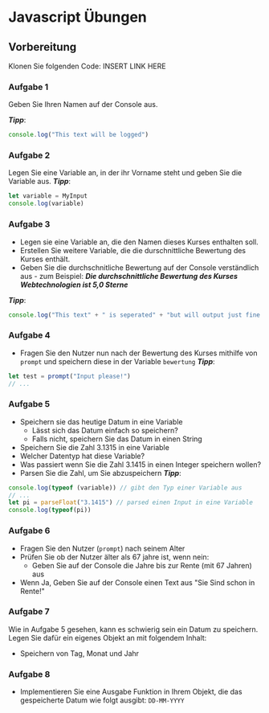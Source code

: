 # Javascript Übungen

## Vorbereitung

Klonen Sie folgenden Code: INSERT LINK HERE

### Aufgabe 1

Geben Sie Ihren Namen auf der Console aus. 

***Tipp***: 
~~~javascript
console.log("This text will be logged")
~~~

### Aufgabe 2

Legen Sie eine Variable an, in der ihr Vorname steht und geben Sie die Variable aus.
***Tipp***:
~~~javascript
let variable = MyInput
console.log(variable)
~~~


### Aufgabe 3

- Legen sie eine Variable an, die den Namen dieses Kurses enthalten soll.
- Erstellen Sie weitere Variable, die die durschnittliche Bewertung des Kurses enthält.
- Geben Sie die durchschnitliche Bewertung auf der Console verständlich aus - zum Beispiel:
***Die durchschnittliche Bewertung des Kurses Webtechnologien ist 5,0 Sterne***

***Tipp***:
~~~javascript
console.log("This text" + " is seperated" + "but will output just fine!")
~~~

### Aufgabe 4
- Fragen Sie den Nutzer nun nach der Bewertung des Kurses mithilfe von `prompt` und speichern diese in der Variable `bewertung`
***Tipp***:
~~~javascript
let test = prompt("Input please!")
// ...
~~~

### Aufgabe 5
- Speichern sie das heutige Datum in eine Variable
  - Lässt sich das Datum einfach so speichern?
  - Falls nicht, speichern Sie das Datum in einen String
- Speichern Sie die Zahl 3.1315 in eine Variable
- Welcher Datentyp hat diese Variable?
- Was passiert wenn Sie die Zahl 3.1415 in einen Integer speichern wollen? 
- Parsen Sie die Zahl, um Sie abzuspeichern
***Tipp***:
~~~javascript
console.log(typeof (variable)) // gibt den Typ einer Variable aus
// ...
let pi = parseFloat("3.1415") // parsed einen Input in eine Variable
console.log(typeof(pi))

~~~

### Aufgabe 6
- Fragen Sie den Nutzer (`prompt`) nach seinem Alter
- Prüfen Sie ob der Nutzer älter als 67 jahre ist, wenn nein:
  - Geben Sie auf der Console die Jahre bis zur Rente (mit 67 Jahren) aus
- Wenn Ja, Geben Sie auf der Console einen Text aus "Sie Sind schon in Rente!"


### Aufgabe 7
Wie in Aufgabe 5 gesehen, kann es schwierig sein ein Datum zu speichern. Legen Sie dafür ein eigenes Objekt an mit folgendem Inhalt:
- Speichern von Tag, Monat und Jahr


### Aufgabe 8
- Implementieren Sie eine Ausgabe Funktion in Ihrem Objekt, die das gespeicherte Datum wie folgt ausgibt:
`DD-MM-YYYY`




